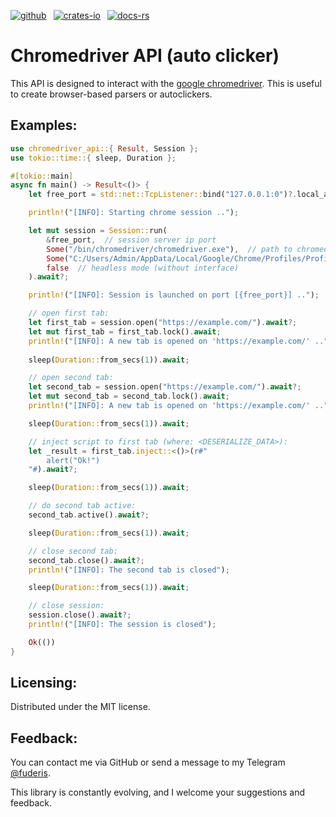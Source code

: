 [![github]](https://github.com/fuderis/rs-chromedriver-api)&ensp;
[![crates-io]](https://crates.io/crates/chromedriver-api)&ensp;
[![docs-rs]](https://docs.rs/chromedriver-api)

[github]: https://img.shields.io/badge/github-8da0cb?style=for-the-badge&labelColor=555555&logo=github
[crates-io]: https://img.shields.io/badge/crates.io-fc8d62?style=for-the-badge&labelColor=555555&logo=rust
[docs-rs]: https://img.shields.io/badge/docs.rs-66c2a5?style=for-the-badge&labelColor=555555&logo=docs.rs

# Chromedriver API (auto clicker)

This API is designed to interact with the [google chromedriver](https://developer.chrome.com/docs/chromedriver/downloads).
This is useful to create browser-based parsers or autoclickers.


## Examples:

```rust
use chromedriver_api::{ Result, Session };
use tokio::time::{ sleep, Duration };

#[tokio::main]
async fn main() -> Result<()> {
    let free_port = std::net::TcpListener::bind("127.0.0.1:0")?.local_addr()?.port().to_string();

    println!("[INFO]: Starting chrome session ..");

    let mut session = Session::run(
        &free_port,  // session server ip port
        Some("/bin/chromedriver/chromedriver.exe"),  // path to chromedriver (None = to use global system Path)
        Some("C:/Users/Admin/AppData/Local/Google/Chrome/Profiles/Profile1"),  // path to load/save profile (cookies, localStorage and etc.)
        false  // headless mode (without interface)
    ).await?;

    println!("[INFO]: Session is launched on port [{free_port}] ..");

    // open first tab:
    let first_tab = session.open("https://example.com/").await?;
    let mut first_tab = first_tab.lock().await;
    println!("[INFO]: A new tab is opened on 'https://example.com/' ..");
    
    sleep(Duration::from_secs(1)).await;

    // open second tab:
    let second_tab = session.open("https://example.com/").await?;
    let mut second_tab = second_tab.lock().await;
    println!("[INFO]: A new tab is opened on 'https://example.com/' ..");

    sleep(Duration::from_secs(1)).await;

    // inject script to first tab (where: <DESERIALIZE_DATA>):
    let _result = first_tab.inject::<()>(r#"
        alert("Ok!")
    "#).await?;

    sleep(Duration::from_secs(1)).await;

    // do second tab active:
    second_tab.active().await?;

    sleep(Duration::from_secs(1)).await;

    // close second tab:
    second_tab.close().await?;
    println!("[INFO]: The second tab is closed");

    sleep(Duration::from_secs(1)).await;

    // close session:
    session.close().await?;
    println!("[INFO]: The session is closed");

    Ok(())
}

```

## Licensing:

Distributed under the MIT license.


## Feedback:

You can contact me via GitHub or send a message to my Telegram [@fuderis](https://t.me/fuderis).

This library is constantly evolving, and I welcome your suggestions and feedback.
